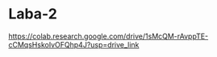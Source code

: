 # Laba-2


https://colab.research.google.com/drive/1sMcQM-rAvppTE-cCMqsHskoIvOFQhp4J?usp=drive_link
